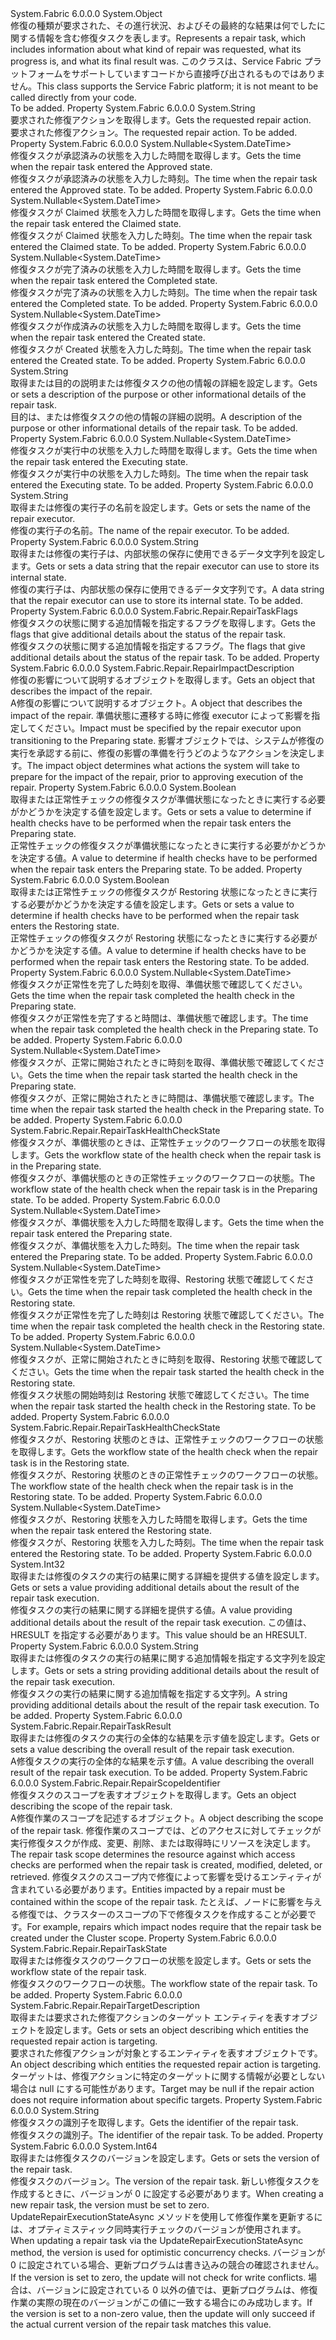 <Type Name="RepairTask" FullName="System.Fabric.Repair.RepairTask">
  <TypeSignature Language="C#" Value="public class RepairTask" />
  <TypeSignature Language="ILAsm" Value=".class public auto ansi beforefieldinit RepairTask extends System.Object" />
  <TypeSignature Language="DocId" Value="T:System.Fabric.Repair.RepairTask" />
  <TypeSignature Language="VB.NET" Value="Public Class RepairTask" />
  <TypeSignature Language="F#" Value="type RepairTask = class" />
  <AssemblyInfo>
    <AssemblyName>System.Fabric</AssemblyName>
    <AssemblyVersion>6.0.0.0</AssemblyVersion>
  </AssemblyInfo>
  <Base>
    <BaseTypeName>System.Object</BaseTypeName>
  </Base>
  <Interfaces />
  <Docs>
    <summary>
      <para><span data-ttu-id="178a2-101">修復の種類が要求された、その進行状況、およびその最終的な結果は何でしたに関する情報を含む修復タスクを表します。</span><span class="sxs-lookup"><span data-stu-id="178a2-101">Represents a repair task, which includes information about what kind of repair was requested, what its progress is, and what its final result was.</span></span></para>
      <para><span data-ttu-id="178a2-102">このクラスは、Service Fabric プラットフォームをサポートしていますコードから直接呼び出されるものではありません。</span><span class="sxs-lookup"><span data-stu-id="178a2-102">This class supports the Service Fabric platform; it is not meant to be called directly from your code.</span></span></para>
    </summary>
    <remarks>To be added.</remarks>
  </Docs>
  <Members>
    <Member MemberName="Action">
      <MemberSignature Language="C#" Value="public string Action { get; }" />
      <MemberSignature Language="ILAsm" Value=".property instance string Action" />
      <MemberSignature Language="DocId" Value="P:System.Fabric.Repair.RepairTask.Action" />
      <MemberSignature Language="VB.NET" Value="Public ReadOnly Property Action As String" />
      <MemberSignature Language="F#" Value="member this.Action : string" Usage="System.Fabric.Repair.RepairTask.Action" />
      <MemberType>Property</MemberType>
      <AssemblyInfo>
        <AssemblyName>System.Fabric</AssemblyName>
        <AssemblyVersion>6.0.0.0</AssemblyVersion>
      </AssemblyInfo>
      <ReturnValue>
        <ReturnType>System.String</ReturnType>
      </ReturnValue>
      <Docs>
        <summary>
          <para><span data-ttu-id="178a2-103">要求された修復アクションを取得します。</span><span class="sxs-lookup"><span data-stu-id="178a2-103">Gets the requested repair action.</span></span></para>
        </summary>
        <value>
          <para><span data-ttu-id="178a2-104">要求された修復アクション。</span><span class="sxs-lookup"><span data-stu-id="178a2-104">The requested repair action.</span></span></para>
        </value>
        <remarks>To be added.</remarks>
      </Docs>
    </Member>
    <Member MemberName="ApprovedTimestamp">
      <MemberSignature Language="C#" Value="public Nullable&lt;DateTime&gt; ApprovedTimestamp { get; }" />
      <MemberSignature Language="ILAsm" Value=".property instance valuetype System.Nullable`1&lt;valuetype System.DateTime&gt; ApprovedTimestamp" />
      <MemberSignature Language="DocId" Value="P:System.Fabric.Repair.RepairTask.ApprovedTimestamp" />
      <MemberSignature Language="VB.NET" Value="Public ReadOnly Property ApprovedTimestamp As Nullable(Of DateTime)" />
      <MemberSignature Language="F#" Value="member this.ApprovedTimestamp : Nullable&lt;DateTime&gt;" Usage="System.Fabric.Repair.RepairTask.ApprovedTimestamp" />
      <MemberType>Property</MemberType>
      <AssemblyInfo>
        <AssemblyName>System.Fabric</AssemblyName>
        <AssemblyVersion>6.0.0.0</AssemblyVersion>
      </AssemblyInfo>
      <ReturnValue>
        <ReturnType>System.Nullable&lt;System.DateTime&gt;</ReturnType>
      </ReturnValue>
      <Docs>
        <summary>
          <para><span data-ttu-id="178a2-105">修復タスクが承認済みの状態を入力した時間を取得します。</span><span class="sxs-lookup"><span data-stu-id="178a2-105">Gets the time when the repair task entered the Approved state.</span></span></para>
        </summary>
        <value>
          <para><span data-ttu-id="178a2-106">修復タスクが承認済みの状態を入力した時刻。</span><span class="sxs-lookup"><span data-stu-id="178a2-106">The time when the repair task entered the Approved state.</span></span></para>
        </value>
        <remarks>To be added.</remarks>
      </Docs>
    </Member>
    <Member MemberName="ClaimedTimestamp">
      <MemberSignature Language="C#" Value="public Nullable&lt;DateTime&gt; ClaimedTimestamp { get; }" />
      <MemberSignature Language="ILAsm" Value=".property instance valuetype System.Nullable`1&lt;valuetype System.DateTime&gt; ClaimedTimestamp" />
      <MemberSignature Language="DocId" Value="P:System.Fabric.Repair.RepairTask.ClaimedTimestamp" />
      <MemberSignature Language="VB.NET" Value="Public ReadOnly Property ClaimedTimestamp As Nullable(Of DateTime)" />
      <MemberSignature Language="F#" Value="member this.ClaimedTimestamp : Nullable&lt;DateTime&gt;" Usage="System.Fabric.Repair.RepairTask.ClaimedTimestamp" />
      <MemberType>Property</MemberType>
      <AssemblyInfo>
        <AssemblyName>System.Fabric</AssemblyName>
        <AssemblyVersion>6.0.0.0</AssemblyVersion>
      </AssemblyInfo>
      <ReturnValue>
        <ReturnType>System.Nullable&lt;System.DateTime&gt;</ReturnType>
      </ReturnValue>
      <Docs>
        <summary>
          <para><span data-ttu-id="178a2-107">修復タスクが Claimed 状態を入力した時間を取得します。</span><span class="sxs-lookup"><span data-stu-id="178a2-107">Gets the time when the repair task entered the Claimed state.</span></span></para>
        </summary>
        <value>
          <para><span data-ttu-id="178a2-108">修復タスクが Claimed 状態を入力した時刻。</span><span class="sxs-lookup"><span data-stu-id="178a2-108">The time when the repair task entered the Claimed state.</span></span></para>
        </value>
        <remarks>To be added.</remarks>
      </Docs>
    </Member>
    <Member MemberName="CompletedTimestamp">
      <MemberSignature Language="C#" Value="public Nullable&lt;DateTime&gt; CompletedTimestamp { get; }" />
      <MemberSignature Language="ILAsm" Value=".property instance valuetype System.Nullable`1&lt;valuetype System.DateTime&gt; CompletedTimestamp" />
      <MemberSignature Language="DocId" Value="P:System.Fabric.Repair.RepairTask.CompletedTimestamp" />
      <MemberSignature Language="VB.NET" Value="Public ReadOnly Property CompletedTimestamp As Nullable(Of DateTime)" />
      <MemberSignature Language="F#" Value="member this.CompletedTimestamp : Nullable&lt;DateTime&gt;" Usage="System.Fabric.Repair.RepairTask.CompletedTimestamp" />
      <MemberType>Property</MemberType>
      <AssemblyInfo>
        <AssemblyName>System.Fabric</AssemblyName>
        <AssemblyVersion>6.0.0.0</AssemblyVersion>
      </AssemblyInfo>
      <ReturnValue>
        <ReturnType>System.Nullable&lt;System.DateTime&gt;</ReturnType>
      </ReturnValue>
      <Docs>
        <summary>
          <para><span data-ttu-id="178a2-109">修復タスクが完了済みの状態を入力した時間を取得します。</span><span class="sxs-lookup"><span data-stu-id="178a2-109">Gets the time when the repair task entered the Completed state.</span></span></para>
        </summary>
        <value>
          <para><span data-ttu-id="178a2-110">修復タスクが完了済みの状態を入力した時刻。</span><span class="sxs-lookup"><span data-stu-id="178a2-110">The time when the repair task entered the Completed state.</span></span></para>
        </value>
        <remarks>To be added.</remarks>
      </Docs>
    </Member>
    <Member MemberName="CreatedTimestamp">
      <MemberSignature Language="C#" Value="public Nullable&lt;DateTime&gt; CreatedTimestamp { get; }" />
      <MemberSignature Language="ILAsm" Value=".property instance valuetype System.Nullable`1&lt;valuetype System.DateTime&gt; CreatedTimestamp" />
      <MemberSignature Language="DocId" Value="P:System.Fabric.Repair.RepairTask.CreatedTimestamp" />
      <MemberSignature Language="VB.NET" Value="Public ReadOnly Property CreatedTimestamp As Nullable(Of DateTime)" />
      <MemberSignature Language="F#" Value="member this.CreatedTimestamp : Nullable&lt;DateTime&gt;" Usage="System.Fabric.Repair.RepairTask.CreatedTimestamp" />
      <MemberType>Property</MemberType>
      <AssemblyInfo>
        <AssemblyName>System.Fabric</AssemblyName>
        <AssemblyVersion>6.0.0.0</AssemblyVersion>
      </AssemblyInfo>
      <ReturnValue>
        <ReturnType>System.Nullable&lt;System.DateTime&gt;</ReturnType>
      </ReturnValue>
      <Docs>
        <summary>
          <para><span data-ttu-id="178a2-111">修復タスクが作成済みの状態を入力した時間を取得します。</span><span class="sxs-lookup"><span data-stu-id="178a2-111">Gets the time when the repair task entered the Created state.</span></span></para>
        </summary>
        <value>
          <para><span data-ttu-id="178a2-112">修復タスクが Created 状態を入力した時刻。</span><span class="sxs-lookup"><span data-stu-id="178a2-112">The time when the repair task entered the Created state.</span></span></para>
        </value>
        <remarks>To be added.</remarks>
      </Docs>
    </Member>
    <Member MemberName="Description">
      <MemberSignature Language="C#" Value="public string Description { get; set; }" />
      <MemberSignature Language="ILAsm" Value=".property instance string Description" />
      <MemberSignature Language="DocId" Value="P:System.Fabric.Repair.RepairTask.Description" />
      <MemberSignature Language="VB.NET" Value="Public Property Description As String" />
      <MemberSignature Language="F#" Value="member this.Description : string with get, set" Usage="System.Fabric.Repair.RepairTask.Description" />
      <MemberType>Property</MemberType>
      <AssemblyInfo>
        <AssemblyName>System.Fabric</AssemblyName>
        <AssemblyVersion>6.0.0.0</AssemblyVersion>
      </AssemblyInfo>
      <ReturnValue>
        <ReturnType>System.String</ReturnType>
      </ReturnValue>
      <Docs>
        <summary>
          <para><span data-ttu-id="178a2-113">取得または目的の説明または修復タスクの他の情報の詳細を設定します。</span><span class="sxs-lookup"><span data-stu-id="178a2-113">Gets or sets a description of the purpose or other informational details of the repair task.</span></span></para>
        </summary>
        <value>
          <para><span data-ttu-id="178a2-114">目的は、または修復タスクの他の情報の詳細の説明。</span><span class="sxs-lookup"><span data-stu-id="178a2-114">A description of the purpose or other informational details of the repair task.</span></span></para>
        </value>
        <remarks>To be added.</remarks>
      </Docs>
    </Member>
    <Member MemberName="ExecutingTimestamp">
      <MemberSignature Language="C#" Value="public Nullable&lt;DateTime&gt; ExecutingTimestamp { get; }" />
      <MemberSignature Language="ILAsm" Value=".property instance valuetype System.Nullable`1&lt;valuetype System.DateTime&gt; ExecutingTimestamp" />
      <MemberSignature Language="DocId" Value="P:System.Fabric.Repair.RepairTask.ExecutingTimestamp" />
      <MemberSignature Language="VB.NET" Value="Public ReadOnly Property ExecutingTimestamp As Nullable(Of DateTime)" />
      <MemberSignature Language="F#" Value="member this.ExecutingTimestamp : Nullable&lt;DateTime&gt;" Usage="System.Fabric.Repair.RepairTask.ExecutingTimestamp" />
      <MemberType>Property</MemberType>
      <AssemblyInfo>
        <AssemblyName>System.Fabric</AssemblyName>
        <AssemblyVersion>6.0.0.0</AssemblyVersion>
      </AssemblyInfo>
      <ReturnValue>
        <ReturnType>System.Nullable&lt;System.DateTime&gt;</ReturnType>
      </ReturnValue>
      <Docs>
        <summary>
          <para><span data-ttu-id="178a2-115">修復タスクが実行中の状態を入力した時間を取得します。</span><span class="sxs-lookup"><span data-stu-id="178a2-115">Gets the time when the repair task entered the Executing state.</span></span></para>
        </summary>
        <value>
          <para><span data-ttu-id="178a2-116">修復タスクが実行中の状態を入力した時刻。</span><span class="sxs-lookup"><span data-stu-id="178a2-116">The time when the repair task entered the Executing state.</span></span></para>
        </value>
        <remarks>To be added.</remarks>
      </Docs>
    </Member>
    <Member MemberName="Executor">
      <MemberSignature Language="C#" Value="public string Executor { get; set; }" />
      <MemberSignature Language="ILAsm" Value=".property instance string Executor" />
      <MemberSignature Language="DocId" Value="P:System.Fabric.Repair.RepairTask.Executor" />
      <MemberSignature Language="VB.NET" Value="Public Property Executor As String" />
      <MemberSignature Language="F#" Value="member this.Executor : string with get, set" Usage="System.Fabric.Repair.RepairTask.Executor" />
      <MemberType>Property</MemberType>
      <AssemblyInfo>
        <AssemblyName>System.Fabric</AssemblyName>
        <AssemblyVersion>6.0.0.0</AssemblyVersion>
      </AssemblyInfo>
      <ReturnValue>
        <ReturnType>System.String</ReturnType>
      </ReturnValue>
      <Docs>
        <summary>
          <para><span data-ttu-id="178a2-117">取得または修復の実行子の名前を設定します。</span><span class="sxs-lookup"><span data-stu-id="178a2-117">Gets or sets the name of the repair executor.</span></span></para>
        </summary>
        <value>
          <para><span data-ttu-id="178a2-118">修復の実行子の名前。</span><span class="sxs-lookup"><span data-stu-id="178a2-118">The name of the repair executor.</span></span></para>
        </value>
        <remarks>To be added.</remarks>
      </Docs>
    </Member>
    <Member MemberName="ExecutorData">
      <MemberSignature Language="C#" Value="public string ExecutorData { get; set; }" />
      <MemberSignature Language="ILAsm" Value=".property instance string ExecutorData" />
      <MemberSignature Language="DocId" Value="P:System.Fabric.Repair.RepairTask.ExecutorData" />
      <MemberSignature Language="VB.NET" Value="Public Property ExecutorData As String" />
      <MemberSignature Language="F#" Value="member this.ExecutorData : string with get, set" Usage="System.Fabric.Repair.RepairTask.ExecutorData" />
      <MemberType>Property</MemberType>
      <AssemblyInfo>
        <AssemblyName>System.Fabric</AssemblyName>
        <AssemblyVersion>6.0.0.0</AssemblyVersion>
      </AssemblyInfo>
      <ReturnValue>
        <ReturnType>System.String</ReturnType>
      </ReturnValue>
      <Docs>
        <summary>
          <para><span data-ttu-id="178a2-119">取得または修復の実行子は、内部状態の保存に使用できるデータ文字列を設定します。</span><span class="sxs-lookup"><span data-stu-id="178a2-119">Gets or sets a data string that the repair executor can use to store its internal state.</span></span></para>
        </summary>
        <value>
          <para><span data-ttu-id="178a2-120">修復の実行子は、内部状態の保存に使用できるデータ文字列です。</span><span class="sxs-lookup"><span data-stu-id="178a2-120">A data string that the repair executor can use to store its internal state.</span></span></para>
        </value>
        <remarks>To be added.</remarks>
      </Docs>
    </Member>
    <Member MemberName="Flags">
      <MemberSignature Language="C#" Value="public System.Fabric.Repair.RepairTaskFlags Flags { get; }" />
      <MemberSignature Language="ILAsm" Value=".property instance valuetype System.Fabric.Repair.RepairTaskFlags Flags" />
      <MemberSignature Language="DocId" Value="P:System.Fabric.Repair.RepairTask.Flags" />
      <MemberSignature Language="VB.NET" Value="Public ReadOnly Property Flags As RepairTaskFlags" />
      <MemberSignature Language="F#" Value="member this.Flags : System.Fabric.Repair.RepairTaskFlags" Usage="System.Fabric.Repair.RepairTask.Flags" />
      <MemberType>Property</MemberType>
      <AssemblyInfo>
        <AssemblyName>System.Fabric</AssemblyName>
        <AssemblyVersion>6.0.0.0</AssemblyVersion>
      </AssemblyInfo>
      <ReturnValue>
        <ReturnType>System.Fabric.Repair.RepairTaskFlags</ReturnType>
      </ReturnValue>
      <Docs>
        <summary>
          <para><span data-ttu-id="178a2-121">修復タスクの状態に関する追加情報を指定するフラグを取得します。</span><span class="sxs-lookup"><span data-stu-id="178a2-121">Gets the flags that give additional details about the status of the repair task.</span></span></para>
        </summary>
        <value>
          <para><span data-ttu-id="178a2-122">修復タスクの状態に関する追加情報を指定するフラグ。</span><span class="sxs-lookup"><span data-stu-id="178a2-122">The flags that give additional details about the status of the repair task.</span></span></para>
        </value>
        <remarks>To be added.</remarks>
      </Docs>
    </Member>
    <Member MemberName="Impact">
      <MemberSignature Language="C#" Value="public System.Fabric.Repair.RepairImpactDescription Impact { get; set; }" />
      <MemberSignature Language="ILAsm" Value=".property instance class System.Fabric.Repair.RepairImpactDescription Impact" />
      <MemberSignature Language="DocId" Value="P:System.Fabric.Repair.RepairTask.Impact" />
      <MemberSignature Language="VB.NET" Value="Public Property Impact As RepairImpactDescription" />
      <MemberSignature Language="F#" Value="member this.Impact : System.Fabric.Repair.RepairImpactDescription with get, set" Usage="System.Fabric.Repair.RepairTask.Impact" />
      <MemberType>Property</MemberType>
      <AssemblyInfo>
        <AssemblyName>System.Fabric</AssemblyName>
        <AssemblyVersion>6.0.0.0</AssemblyVersion>
      </AssemblyInfo>
      <ReturnValue>
        <ReturnType>System.Fabric.Repair.RepairImpactDescription</ReturnType>
      </ReturnValue>
      <Docs>
        <summary>
          <para><span data-ttu-id="178a2-123">修復の影響について説明するオブジェクトを取得します。</span><span class="sxs-lookup"><span data-stu-id="178a2-123">Gets an object that describes the impact of the repair.</span></span></para>
        </summary>
        <value>
          <para><span data-ttu-id="178a2-124">A<see cref="T:System.Fabric.Repair.RepairImpactDescription" />修復の影響について説明するオブジェクト。</span><span class="sxs-lookup"><span data-stu-id="178a2-124">A <see cref="T:System.Fabric.Repair.RepairImpactDescription" /> object that describes the impact of the repair.</span></span></para>
        </value>
        <remarks>
          <para><span data-ttu-id="178a2-125">準備状態に遷移する時に修復 executor によって影響を指定してください。</span><span class="sxs-lookup"><span data-stu-id="178a2-125">Impact must be specified by the repair executor upon transitioning to the Preparing state.</span></span> <span data-ttu-id="178a2-126">影響オブジェクトでは、システムが修復の実行を承認する前に、修復の影響の準備を行うどのようなアクションを決定します。</span><span class="sxs-lookup"><span data-stu-id="178a2-126">The impact object determines what actions the system will take to prepare for the impact of the repair, prior to approving execution of the repair.</span></span></para>
        </remarks>
      </Docs>
    </Member>
    <Member MemberName="PerformPreparingHealthCheck">
      <MemberSignature Language="C#" Value="public bool PerformPreparingHealthCheck { get; set; }" />
      <MemberSignature Language="ILAsm" Value=".property instance bool PerformPreparingHealthCheck" />
      <MemberSignature Language="DocId" Value="P:System.Fabric.Repair.RepairTask.PerformPreparingHealthCheck" />
      <MemberSignature Language="VB.NET" Value="Public Property PerformPreparingHealthCheck As Boolean" />
      <MemberSignature Language="F#" Value="member this.PerformPreparingHealthCheck : bool with get, set" Usage="System.Fabric.Repair.RepairTask.PerformPreparingHealthCheck" />
      <MemberType>Property</MemberType>
      <AssemblyInfo>
        <AssemblyName>System.Fabric</AssemblyName>
        <AssemblyVersion>6.0.0.0</AssemblyVersion>
      </AssemblyInfo>
      <ReturnValue>
        <ReturnType>System.Boolean</ReturnType>
      </ReturnValue>
      <Docs>
        <summary>
          <para><span data-ttu-id="178a2-127">取得または正常性チェックの修復タスクが準備状態になったときに実行する必要がかどうかを決定する値を設定します。</span><span class="sxs-lookup"><span data-stu-id="178a2-127">Gets or sets a value to determine if health checks have to be performed when the repair task enters the Preparing state.</span></span></para>
        </summary>
        <value>
          <para><span data-ttu-id="178a2-128">正常性チェックの修復タスクが準備状態になったときに実行する必要がかどうかを決定する値。</span><span class="sxs-lookup"><span data-stu-id="178a2-128">A value to determine if health checks have to be performed when the repair task enters the Preparing state.</span></span></para>
        </value>
        <remarks>To be added.</remarks>
      </Docs>
    </Member>
    <Member MemberName="PerformRestoringHealthCheck">
      <MemberSignature Language="C#" Value="public bool PerformRestoringHealthCheck { get; set; }" />
      <MemberSignature Language="ILAsm" Value=".property instance bool PerformRestoringHealthCheck" />
      <MemberSignature Language="DocId" Value="P:System.Fabric.Repair.RepairTask.PerformRestoringHealthCheck" />
      <MemberSignature Language="VB.NET" Value="Public Property PerformRestoringHealthCheck As Boolean" />
      <MemberSignature Language="F#" Value="member this.PerformRestoringHealthCheck : bool with get, set" Usage="System.Fabric.Repair.RepairTask.PerformRestoringHealthCheck" />
      <MemberType>Property</MemberType>
      <AssemblyInfo>
        <AssemblyName>System.Fabric</AssemblyName>
        <AssemblyVersion>6.0.0.0</AssemblyVersion>
      </AssemblyInfo>
      <ReturnValue>
        <ReturnType>System.Boolean</ReturnType>
      </ReturnValue>
      <Docs>
        <summary>
          <para><span data-ttu-id="178a2-129">取得または正常性チェックの修復タスクが Restoring 状態になったときに実行する必要がかどうかを決定する値を設定します。</span><span class="sxs-lookup"><span data-stu-id="178a2-129">Gets or sets a value to determine if health checks have to be performed when the repair task enters the Restoring state.</span></span></para>
        </summary>
        <value>
          <para><span data-ttu-id="178a2-130">正常性チェックの修復タスクが Restoring 状態になったときに実行する必要がかどうかを決定する値。</span><span class="sxs-lookup"><span data-stu-id="178a2-130">A value to determine if health checks have to be performed when the repair task enters the Restoring state.</span></span></para>
        </value>
        <remarks>To be added.</remarks>
      </Docs>
    </Member>
    <Member MemberName="PreparingHealthCheckEndTimestamp">
      <MemberSignature Language="C#" Value="public Nullable&lt;DateTime&gt; PreparingHealthCheckEndTimestamp { get; }" />
      <MemberSignature Language="ILAsm" Value=".property instance valuetype System.Nullable`1&lt;valuetype System.DateTime&gt; PreparingHealthCheckEndTimestamp" />
      <MemberSignature Language="DocId" Value="P:System.Fabric.Repair.RepairTask.PreparingHealthCheckEndTimestamp" />
      <MemberSignature Language="VB.NET" Value="Public ReadOnly Property PreparingHealthCheckEndTimestamp As Nullable(Of DateTime)" />
      <MemberSignature Language="F#" Value="member this.PreparingHealthCheckEndTimestamp : Nullable&lt;DateTime&gt;" Usage="System.Fabric.Repair.RepairTask.PreparingHealthCheckEndTimestamp" />
      <MemberType>Property</MemberType>
      <AssemblyInfo>
        <AssemblyName>System.Fabric</AssemblyName>
        <AssemblyVersion>6.0.0.0</AssemblyVersion>
      </AssemblyInfo>
      <ReturnValue>
        <ReturnType>System.Nullable&lt;System.DateTime&gt;</ReturnType>
      </ReturnValue>
      <Docs>
        <summary>
          <para><span data-ttu-id="178a2-131">修復タスクが正常性を完了した時刻を取得、準備状態で確認してください。</span><span class="sxs-lookup"><span data-stu-id="178a2-131">Gets the time when the repair task completed the health check in the Preparing state.</span></span></para>
        </summary>
        <value>
          <para><span data-ttu-id="178a2-132">修復タスクが正常性を完了すると時間は、準備状態で確認します。</span><span class="sxs-lookup"><span data-stu-id="178a2-132">The time when the repair task completed the health check in the Preparing state.</span></span></para>
        </value>
        <remarks>To be added.</remarks>
      </Docs>
    </Member>
    <Member MemberName="PreparingHealthCheckStartTimestamp">
      <MemberSignature Language="C#" Value="public Nullable&lt;DateTime&gt; PreparingHealthCheckStartTimestamp { get; }" />
      <MemberSignature Language="ILAsm" Value=".property instance valuetype System.Nullable`1&lt;valuetype System.DateTime&gt; PreparingHealthCheckStartTimestamp" />
      <MemberSignature Language="DocId" Value="P:System.Fabric.Repair.RepairTask.PreparingHealthCheckStartTimestamp" />
      <MemberSignature Language="VB.NET" Value="Public ReadOnly Property PreparingHealthCheckStartTimestamp As Nullable(Of DateTime)" />
      <MemberSignature Language="F#" Value="member this.PreparingHealthCheckStartTimestamp : Nullable&lt;DateTime&gt;" Usage="System.Fabric.Repair.RepairTask.PreparingHealthCheckStartTimestamp" />
      <MemberType>Property</MemberType>
      <AssemblyInfo>
        <AssemblyName>System.Fabric</AssemblyName>
        <AssemblyVersion>6.0.0.0</AssemblyVersion>
      </AssemblyInfo>
      <ReturnValue>
        <ReturnType>System.Nullable&lt;System.DateTime&gt;</ReturnType>
      </ReturnValue>
      <Docs>
        <summary>
          <para><span data-ttu-id="178a2-133">修復タスクが、正常に開始されたときに時刻を取得、準備状態で確認してください。</span><span class="sxs-lookup"><span data-stu-id="178a2-133">Gets the time when the repair task started the health check in the Preparing state.</span></span></para>
        </summary>
        <value>
          <para><span data-ttu-id="178a2-134">修復タスクが、正常に開始されたときに時間は、準備状態で確認します。</span><span class="sxs-lookup"><span data-stu-id="178a2-134">The time when the repair task started the health check in the Preparing state.</span></span></para>
        </value>
        <remarks>To be added.</remarks>
      </Docs>
    </Member>
    <Member MemberName="PreparingHealthCheckState">
      <MemberSignature Language="C#" Value="public System.Fabric.Repair.RepairTaskHealthCheckState PreparingHealthCheckState { get; }" />
      <MemberSignature Language="ILAsm" Value=".property instance valuetype System.Fabric.Repair.RepairTaskHealthCheckState PreparingHealthCheckState" />
      <MemberSignature Language="DocId" Value="P:System.Fabric.Repair.RepairTask.PreparingHealthCheckState" />
      <MemberSignature Language="VB.NET" Value="Public ReadOnly Property PreparingHealthCheckState As RepairTaskHealthCheckState" />
      <MemberSignature Language="F#" Value="member this.PreparingHealthCheckState : System.Fabric.Repair.RepairTaskHealthCheckState" Usage="System.Fabric.Repair.RepairTask.PreparingHealthCheckState" />
      <MemberType>Property</MemberType>
      <AssemblyInfo>
        <AssemblyName>System.Fabric</AssemblyName>
        <AssemblyVersion>6.0.0.0</AssemblyVersion>
      </AssemblyInfo>
      <ReturnValue>
        <ReturnType>System.Fabric.Repair.RepairTaskHealthCheckState</ReturnType>
      </ReturnValue>
      <Docs>
        <summary>
          <para><span data-ttu-id="178a2-135">修復タスクが、準備状態のときは、正常性チェックのワークフローの状態を取得します。</span><span class="sxs-lookup"><span data-stu-id="178a2-135">Gets the workflow state of the health check when the repair task is in the Preparing state.</span></span></para>
        </summary>
        <value>
          <para><span data-ttu-id="178a2-136">修復タスクが、準備状態のときの正常性チェックのワークフローの状態。</span><span class="sxs-lookup"><span data-stu-id="178a2-136">The workflow state of the health check when the repair task is in the Preparing state.</span></span></para>
        </value>
        <remarks>To be added.</remarks>
      </Docs>
    </Member>
    <Member MemberName="PreparingTimestamp">
      <MemberSignature Language="C#" Value="public Nullable&lt;DateTime&gt; PreparingTimestamp { get; }" />
      <MemberSignature Language="ILAsm" Value=".property instance valuetype System.Nullable`1&lt;valuetype System.DateTime&gt; PreparingTimestamp" />
      <MemberSignature Language="DocId" Value="P:System.Fabric.Repair.RepairTask.PreparingTimestamp" />
      <MemberSignature Language="VB.NET" Value="Public ReadOnly Property PreparingTimestamp As Nullable(Of DateTime)" />
      <MemberSignature Language="F#" Value="member this.PreparingTimestamp : Nullable&lt;DateTime&gt;" Usage="System.Fabric.Repair.RepairTask.PreparingTimestamp" />
      <MemberType>Property</MemberType>
      <AssemblyInfo>
        <AssemblyName>System.Fabric</AssemblyName>
        <AssemblyVersion>6.0.0.0</AssemblyVersion>
      </AssemblyInfo>
      <ReturnValue>
        <ReturnType>System.Nullable&lt;System.DateTime&gt;</ReturnType>
      </ReturnValue>
      <Docs>
        <summary>
          <para><span data-ttu-id="178a2-137">修復タスクが、準備状態を入力した時間を取得します。</span><span class="sxs-lookup"><span data-stu-id="178a2-137">Gets the time when the repair task entered the Preparing state.</span></span></para>
        </summary>
        <value>
          <para><span data-ttu-id="178a2-138">修復タスクが、準備状態を入力した時刻。</span><span class="sxs-lookup"><span data-stu-id="178a2-138">The time when the repair task entered the Preparing state.</span></span></para>
        </value>
        <remarks>To be added.</remarks>
      </Docs>
    </Member>
    <Member MemberName="RestoringHealthCheckEndTimestamp">
      <MemberSignature Language="C#" Value="public Nullable&lt;DateTime&gt; RestoringHealthCheckEndTimestamp { get; }" />
      <MemberSignature Language="ILAsm" Value=".property instance valuetype System.Nullable`1&lt;valuetype System.DateTime&gt; RestoringHealthCheckEndTimestamp" />
      <MemberSignature Language="DocId" Value="P:System.Fabric.Repair.RepairTask.RestoringHealthCheckEndTimestamp" />
      <MemberSignature Language="VB.NET" Value="Public ReadOnly Property RestoringHealthCheckEndTimestamp As Nullable(Of DateTime)" />
      <MemberSignature Language="F#" Value="member this.RestoringHealthCheckEndTimestamp : Nullable&lt;DateTime&gt;" Usage="System.Fabric.Repair.RepairTask.RestoringHealthCheckEndTimestamp" />
      <MemberType>Property</MemberType>
      <AssemblyInfo>
        <AssemblyName>System.Fabric</AssemblyName>
        <AssemblyVersion>6.0.0.0</AssemblyVersion>
      </AssemblyInfo>
      <ReturnValue>
        <ReturnType>System.Nullable&lt;System.DateTime&gt;</ReturnType>
      </ReturnValue>
      <Docs>
        <summary>
          <para><span data-ttu-id="178a2-139">修復タスクが正常性を完了した時刻を取得、Restoring 状態で確認してください。</span><span class="sxs-lookup"><span data-stu-id="178a2-139">Gets the time when the repair task completed the health check in the Restoring state.</span></span></para>
        </summary>
        <value>
          <para><span data-ttu-id="178a2-140">修復タスクが正常性を完了した時刻は Restoring 状態で確認してください。</span><span class="sxs-lookup"><span data-stu-id="178a2-140">The time when the repair task completed the health check in the Restoring state.</span></span></para>
        </value>
        <remarks>To be added.</remarks>
      </Docs>
    </Member>
    <Member MemberName="RestoringHealthCheckStartTimestamp">
      <MemberSignature Language="C#" Value="public Nullable&lt;DateTime&gt; RestoringHealthCheckStartTimestamp { get; }" />
      <MemberSignature Language="ILAsm" Value=".property instance valuetype System.Nullable`1&lt;valuetype System.DateTime&gt; RestoringHealthCheckStartTimestamp" />
      <MemberSignature Language="DocId" Value="P:System.Fabric.Repair.RepairTask.RestoringHealthCheckStartTimestamp" />
      <MemberSignature Language="VB.NET" Value="Public ReadOnly Property RestoringHealthCheckStartTimestamp As Nullable(Of DateTime)" />
      <MemberSignature Language="F#" Value="member this.RestoringHealthCheckStartTimestamp : Nullable&lt;DateTime&gt;" Usage="System.Fabric.Repair.RepairTask.RestoringHealthCheckStartTimestamp" />
      <MemberType>Property</MemberType>
      <AssemblyInfo>
        <AssemblyName>System.Fabric</AssemblyName>
        <AssemblyVersion>6.0.0.0</AssemblyVersion>
      </AssemblyInfo>
      <ReturnValue>
        <ReturnType>System.Nullable&lt;System.DateTime&gt;</ReturnType>
      </ReturnValue>
      <Docs>
        <summary>
          <para><span data-ttu-id="178a2-141">修復タスクが、正常に開始されたときに時刻を取得、Restoring 状態で確認してください。</span><span class="sxs-lookup"><span data-stu-id="178a2-141">Gets the time when the repair task started the health check in the Restoring state.</span></span></para>
        </summary>
        <value>
          <para><span data-ttu-id="178a2-142">修復タスク状態の開始時刻は Restoring 状態で確認してください。</span><span class="sxs-lookup"><span data-stu-id="178a2-142">The time when the repair task started the health check in the Restoring state.</span></span></para>
        </value>
        <remarks>To be added.</remarks>
      </Docs>
    </Member>
    <Member MemberName="RestoringHealthCheckState">
      <MemberSignature Language="C#" Value="public System.Fabric.Repair.RepairTaskHealthCheckState RestoringHealthCheckState { get; }" />
      <MemberSignature Language="ILAsm" Value=".property instance valuetype System.Fabric.Repair.RepairTaskHealthCheckState RestoringHealthCheckState" />
      <MemberSignature Language="DocId" Value="P:System.Fabric.Repair.RepairTask.RestoringHealthCheckState" />
      <MemberSignature Language="VB.NET" Value="Public ReadOnly Property RestoringHealthCheckState As RepairTaskHealthCheckState" />
      <MemberSignature Language="F#" Value="member this.RestoringHealthCheckState : System.Fabric.Repair.RepairTaskHealthCheckState" Usage="System.Fabric.Repair.RepairTask.RestoringHealthCheckState" />
      <MemberType>Property</MemberType>
      <AssemblyInfo>
        <AssemblyName>System.Fabric</AssemblyName>
        <AssemblyVersion>6.0.0.0</AssemblyVersion>
      </AssemblyInfo>
      <ReturnValue>
        <ReturnType>System.Fabric.Repair.RepairTaskHealthCheckState</ReturnType>
      </ReturnValue>
      <Docs>
        <summary>
          <para><span data-ttu-id="178a2-143">修復タスクが、Restoring 状態のときは、正常性チェックのワークフローの状態を取得します。</span><span class="sxs-lookup"><span data-stu-id="178a2-143">Gets the workflow state of the health check when the repair task is in the Restoring state.</span></span></para>
        </summary>
        <value>
          <para><span data-ttu-id="178a2-144">修復タスクが、Restoring 状態のときの正常性チェックのワークフローの状態。</span><span class="sxs-lookup"><span data-stu-id="178a2-144">The workflow state of the health check when the repair task is in the Restoring state.</span></span></para>
        </value>
        <remarks>To be added.</remarks>
      </Docs>
    </Member>
    <Member MemberName="RestoringTimestamp">
      <MemberSignature Language="C#" Value="public Nullable&lt;DateTime&gt; RestoringTimestamp { get; }" />
      <MemberSignature Language="ILAsm" Value=".property instance valuetype System.Nullable`1&lt;valuetype System.DateTime&gt; RestoringTimestamp" />
      <MemberSignature Language="DocId" Value="P:System.Fabric.Repair.RepairTask.RestoringTimestamp" />
      <MemberSignature Language="VB.NET" Value="Public ReadOnly Property RestoringTimestamp As Nullable(Of DateTime)" />
      <MemberSignature Language="F#" Value="member this.RestoringTimestamp : Nullable&lt;DateTime&gt;" Usage="System.Fabric.Repair.RepairTask.RestoringTimestamp" />
      <MemberType>Property</MemberType>
      <AssemblyInfo>
        <AssemblyName>System.Fabric</AssemblyName>
        <AssemblyVersion>6.0.0.0</AssemblyVersion>
      </AssemblyInfo>
      <ReturnValue>
        <ReturnType>System.Nullable&lt;System.DateTime&gt;</ReturnType>
      </ReturnValue>
      <Docs>
        <summary>
          <para><span data-ttu-id="178a2-145">修復タスクが、Restoring 状態を入力した時間を取得します。</span><span class="sxs-lookup"><span data-stu-id="178a2-145">Gets the time when the repair task entered the Restoring state.</span></span></para>
        </summary>
        <value>
          <para><span data-ttu-id="178a2-146">修復タスクが、Restoring 状態を入力した時刻。</span><span class="sxs-lookup"><span data-stu-id="178a2-146">The time when the repair task entered the Restoring state.</span></span></para>
        </value>
        <remarks>To be added.</remarks>
      </Docs>
    </Member>
    <Member MemberName="ResultCode">
      <MemberSignature Language="C#" Value="public int ResultCode { get; set; }" />
      <MemberSignature Language="ILAsm" Value=".property instance int32 ResultCode" />
      <MemberSignature Language="DocId" Value="P:System.Fabric.Repair.RepairTask.ResultCode" />
      <MemberSignature Language="VB.NET" Value="Public Property ResultCode As Integer" />
      <MemberSignature Language="F#" Value="member this.ResultCode : int with get, set" Usage="System.Fabric.Repair.RepairTask.ResultCode" />
      <MemberType>Property</MemberType>
      <AssemblyInfo>
        <AssemblyName>System.Fabric</AssemblyName>
        <AssemblyVersion>6.0.0.0</AssemblyVersion>
      </AssemblyInfo>
      <ReturnValue>
        <ReturnType>System.Int32</ReturnType>
      </ReturnValue>
      <Docs>
        <summary>
          <para><span data-ttu-id="178a2-147">取得または修復のタスクの実行の結果に関する詳細を提供する値を設定します。</span><span class="sxs-lookup"><span data-stu-id="178a2-147">Gets or sets a value providing additional details about the result of the repair task execution.</span></span></para>
        </summary>
        <value>
          <para><span data-ttu-id="178a2-148">修復タスクの実行の結果に関する詳細を提供する値。</span><span class="sxs-lookup"><span data-stu-id="178a2-148">A value providing additional details about the result of the repair task execution.</span></span></para>
        </value>
        <remarks>
          <para><span data-ttu-id="178a2-149">この値は、HRESULT を指定する必要があります。</span><span class="sxs-lookup"><span data-stu-id="178a2-149">This value should be an HRESULT.</span></span></para>
        </remarks>
      </Docs>
    </Member>
    <Member MemberName="ResultDetails">
      <MemberSignature Language="C#" Value="public string ResultDetails { get; set; }" />
      <MemberSignature Language="ILAsm" Value=".property instance string ResultDetails" />
      <MemberSignature Language="DocId" Value="P:System.Fabric.Repair.RepairTask.ResultDetails" />
      <MemberSignature Language="VB.NET" Value="Public Property ResultDetails As String" />
      <MemberSignature Language="F#" Value="member this.ResultDetails : string with get, set" Usage="System.Fabric.Repair.RepairTask.ResultDetails" />
      <MemberType>Property</MemberType>
      <AssemblyInfo>
        <AssemblyName>System.Fabric</AssemblyName>
        <AssemblyVersion>6.0.0.0</AssemblyVersion>
      </AssemblyInfo>
      <ReturnValue>
        <ReturnType>System.String</ReturnType>
      </ReturnValue>
      <Docs>
        <summary>
          <para><span data-ttu-id="178a2-150">取得または修復のタスクの実行の結果に関する追加情報を指定する文字列を設定します。</span><span class="sxs-lookup"><span data-stu-id="178a2-150">Gets or sets a string providing additional details about the result of the repair task execution.</span></span></para>
        </summary>
        <value>
          <para><span data-ttu-id="178a2-151">修復タスクの実行の結果に関する追加情報を指定する文字列。</span><span class="sxs-lookup"><span data-stu-id="178a2-151">A string providing additional details about the result of the repair task execution.</span></span></para>
        </value>
        <remarks>To be added.</remarks>
      </Docs>
    </Member>
    <Member MemberName="ResultStatus">
      <MemberSignature Language="C#" Value="public System.Fabric.Repair.RepairTaskResult ResultStatus { get; set; }" />
      <MemberSignature Language="ILAsm" Value=".property instance valuetype System.Fabric.Repair.RepairTaskResult ResultStatus" />
      <MemberSignature Language="DocId" Value="P:System.Fabric.Repair.RepairTask.ResultStatus" />
      <MemberSignature Language="VB.NET" Value="Public Property ResultStatus As RepairTaskResult" />
      <MemberSignature Language="F#" Value="member this.ResultStatus : System.Fabric.Repair.RepairTaskResult with get, set" Usage="System.Fabric.Repair.RepairTask.ResultStatus" />
      <MemberType>Property</MemberType>
      <AssemblyInfo>
        <AssemblyName>System.Fabric</AssemblyName>
        <AssemblyVersion>6.0.0.0</AssemblyVersion>
      </AssemblyInfo>
      <ReturnValue>
        <ReturnType>System.Fabric.Repair.RepairTaskResult</ReturnType>
      </ReturnValue>
      <Docs>
        <summary>
          <para><span data-ttu-id="178a2-152">取得または修復のタスクの実行の全体的な結果を示す値を設定します。</span><span class="sxs-lookup"><span data-stu-id="178a2-152">Gets or sets a value describing the overall result of the repair task execution.</span></span></para>
        </summary>
        <value>
          <para><span data-ttu-id="178a2-153">A<see cref="T:System.Fabric.Repair.RepairTaskResult" />修復タスクの実行の全体的な結果を示す値。</span><span class="sxs-lookup"><span data-stu-id="178a2-153">A <see cref="T:System.Fabric.Repair.RepairTaskResult" /> value describing the overall result of the repair task execution.</span></span></para>
        </value>
        <remarks>To be added.</remarks>
      </Docs>
    </Member>
    <Member MemberName="Scope">
      <MemberSignature Language="C#" Value="public System.Fabric.Repair.RepairScopeIdentifier Scope { get; }" />
      <MemberSignature Language="ILAsm" Value=".property instance class System.Fabric.Repair.RepairScopeIdentifier Scope" />
      <MemberSignature Language="DocId" Value="P:System.Fabric.Repair.RepairTask.Scope" />
      <MemberSignature Language="VB.NET" Value="Public ReadOnly Property Scope As RepairScopeIdentifier" />
      <MemberSignature Language="F#" Value="member this.Scope : System.Fabric.Repair.RepairScopeIdentifier" Usage="System.Fabric.Repair.RepairTask.Scope" />
      <MemberType>Property</MemberType>
      <AssemblyInfo>
        <AssemblyName>System.Fabric</AssemblyName>
        <AssemblyVersion>6.0.0.0</AssemblyVersion>
      </AssemblyInfo>
      <ReturnValue>
        <ReturnType>System.Fabric.Repair.RepairScopeIdentifier</ReturnType>
      </ReturnValue>
      <Docs>
        <summary>
          <para><span data-ttu-id="178a2-154">修復タスクのスコープを表すオブジェクトを取得します。</span><span class="sxs-lookup"><span data-stu-id="178a2-154">Gets an object describing the scope of the repair task.</span></span></para>
        </summary>
        <value>
          <para><span data-ttu-id="178a2-155">A<see cref="T:System.Fabric.Repair.RepairScopeIdentifier" />修復作業のスコープを記述するオブジェクト。</span><span class="sxs-lookup"><span data-stu-id="178a2-155">A <see cref="T:System.Fabric.Repair.RepairScopeIdentifier" /> object describing the scope of the repair task.</span></span></para>
        </value>
        <remarks>
          <para><span data-ttu-id="178a2-156">修復作業のスコープでは、どのアクセスに対してチェックが実行修復タスクが作成、変更、削除、または取得時にリソースを決定します。</span><span class="sxs-lookup"><span data-stu-id="178a2-156">The repair task scope determines the resource against which access checks are performed when the repair task is created, modified, deleted, or retrieved.</span></span>  <span data-ttu-id="178a2-157">修復タスクのスコープ内で修復によって影響を受けるエンティティが含まれている必要があります。</span><span class="sxs-lookup"><span data-stu-id="178a2-157">Entities impacted by a repair must be contained within the scope of the repair task.</span></span>  <span data-ttu-id="178a2-158">たとえば、ノードに影響を与える修復では、クラスターのスコープの下で修復タスクを作成することが必要です。</span><span class="sxs-lookup"><span data-stu-id="178a2-158">For example, repairs which impact nodes require that the repair task be created under the Cluster scope.</span></span></para>
        </remarks>
      </Docs>
    </Member>
    <Member MemberName="State">
      <MemberSignature Language="C#" Value="public System.Fabric.Repair.RepairTaskState State { get; set; }" />
      <MemberSignature Language="ILAsm" Value=".property instance valuetype System.Fabric.Repair.RepairTaskState State" />
      <MemberSignature Language="DocId" Value="P:System.Fabric.Repair.RepairTask.State" />
      <MemberSignature Language="VB.NET" Value="Public Property State As RepairTaskState" />
      <MemberSignature Language="F#" Value="member this.State : System.Fabric.Repair.RepairTaskState with get, set" Usage="System.Fabric.Repair.RepairTask.State" />
      <MemberType>Property</MemberType>
      <AssemblyInfo>
        <AssemblyName>System.Fabric</AssemblyName>
        <AssemblyVersion>6.0.0.0</AssemblyVersion>
      </AssemblyInfo>
      <ReturnValue>
        <ReturnType>System.Fabric.Repair.RepairTaskState</ReturnType>
      </ReturnValue>
      <Docs>
        <summary>
          <para><span data-ttu-id="178a2-159">取得または修復タスクのワークフローの状態を設定します。</span><span class="sxs-lookup"><span data-stu-id="178a2-159">Gets or sets the workflow state of the repair task.</span></span></para>
        </summary>
        <value>
          <para><span data-ttu-id="178a2-160">修復タスクのワークフローの状態。</span><span class="sxs-lookup"><span data-stu-id="178a2-160">The workflow state of the repair task.</span></span></para>
        </value>
        <remarks>To be added.</remarks>
      </Docs>
    </Member>
    <Member MemberName="Target">
      <MemberSignature Language="C#" Value="public System.Fabric.Repair.RepairTargetDescription Target { get; set; }" />
      <MemberSignature Language="ILAsm" Value=".property instance class System.Fabric.Repair.RepairTargetDescription Target" />
      <MemberSignature Language="DocId" Value="P:System.Fabric.Repair.RepairTask.Target" />
      <MemberSignature Language="VB.NET" Value="Public Property Target As RepairTargetDescription" />
      <MemberSignature Language="F#" Value="member this.Target : System.Fabric.Repair.RepairTargetDescription with get, set" Usage="System.Fabric.Repair.RepairTask.Target" />
      <MemberType>Property</MemberType>
      <AssemblyInfo>
        <AssemblyName>System.Fabric</AssemblyName>
        <AssemblyVersion>6.0.0.0</AssemblyVersion>
      </AssemblyInfo>
      <ReturnValue>
        <ReturnType>System.Fabric.Repair.RepairTargetDescription</ReturnType>
      </ReturnValue>
      <Docs>
        <summary>
          <para><span data-ttu-id="178a2-161">取得または要求された修復アクションのターゲット エンティティを表すオブジェクトを設定します。</span><span class="sxs-lookup"><span data-stu-id="178a2-161">Gets or sets an object describing which entities the requested repair action is targeting.</span></span></para>
        </summary>
        <value>
          <para><span data-ttu-id="178a2-162">要求された修復アクションが対象とするエンティティを表すオブジェクトです。</span><span class="sxs-lookup"><span data-stu-id="178a2-162">An object describing which entities the requested repair action is targeting.</span></span></para>
        </value>
        <remarks>
          <para><span data-ttu-id="178a2-163">ターゲットは、修復アクションに特定のターゲットに関する情報が必要としない場合は null にする可能性があります。</span><span class="sxs-lookup"><span data-stu-id="178a2-163">Target may be null if the repair action does not require information about specific targets.</span></span></para>
        </remarks>
      </Docs>
    </Member>
    <Member MemberName="TaskId">
      <MemberSignature Language="C#" Value="public string TaskId { get; }" />
      <MemberSignature Language="ILAsm" Value=".property instance string TaskId" />
      <MemberSignature Language="DocId" Value="P:System.Fabric.Repair.RepairTask.TaskId" />
      <MemberSignature Language="VB.NET" Value="Public ReadOnly Property TaskId As String" />
      <MemberSignature Language="F#" Value="member this.TaskId : string" Usage="System.Fabric.Repair.RepairTask.TaskId" />
      <MemberType>Property</MemberType>
      <AssemblyInfo>
        <AssemblyName>System.Fabric</AssemblyName>
        <AssemblyVersion>6.0.0.0</AssemblyVersion>
      </AssemblyInfo>
      <ReturnValue>
        <ReturnType>System.String</ReturnType>
      </ReturnValue>
      <Docs>
        <summary>
          <para><span data-ttu-id="178a2-164">修復タスクの識別子を取得します。</span><span class="sxs-lookup"><span data-stu-id="178a2-164">Gets the identifier of the repair task.</span></span></para>
        </summary>
        <value>
          <para><span data-ttu-id="178a2-165">修復タスクの識別子。</span><span class="sxs-lookup"><span data-stu-id="178a2-165">The identifier of the repair task.</span></span></para>
        </value>
        <remarks>To be added.</remarks>
      </Docs>
    </Member>
    <Member MemberName="Version">
      <MemberSignature Language="C#" Value="public long Version { get; set; }" />
      <MemberSignature Language="ILAsm" Value=".property instance int64 Version" />
      <MemberSignature Language="DocId" Value="P:System.Fabric.Repair.RepairTask.Version" />
      <MemberSignature Language="VB.NET" Value="Public Property Version As Long" />
      <MemberSignature Language="F#" Value="member this.Version : int64 with get, set" Usage="System.Fabric.Repair.RepairTask.Version" />
      <MemberType>Property</MemberType>
      <AssemblyInfo>
        <AssemblyName>System.Fabric</AssemblyName>
        <AssemblyVersion>6.0.0.0</AssemblyVersion>
      </AssemblyInfo>
      <ReturnValue>
        <ReturnType>System.Int64</ReturnType>
      </ReturnValue>
      <Docs>
        <summary>
          <para><span data-ttu-id="178a2-166">取得または修復タスクのバージョンを設定します。</span><span class="sxs-lookup"><span data-stu-id="178a2-166">Gets or sets the version of the repair task.</span></span></para>
        </summary>
        <value>
          <para><span data-ttu-id="178a2-167">修復タスクのバージョン。</span><span class="sxs-lookup"><span data-stu-id="178a2-167">The version of the repair task.</span></span></para>
        </value>
        <remarks>
          <para><span data-ttu-id="178a2-168">新しい修復タスクを作成するときに、バージョンが 0 に設定する必要があります。</span><span class="sxs-lookup"><span data-stu-id="178a2-168">When creating a new repair task, the version must be set to zero.</span></span>  <span data-ttu-id="178a2-169">UpdateRepairExecutionStateAsync メソッドを使用して修復作業を更新するには、オプティミスティック同時実行チェックのバージョンが使用されます。</span><span class="sxs-lookup"><span data-stu-id="178a2-169">When updating a repair task via the UpdateRepairExecutionStateAsync method, the version is used for optimistic concurrency checks.</span></span>  <span data-ttu-id="178a2-170">バージョンが 0 に設定されている場合、更新プログラムは書き込みの競合の確認されません。</span><span class="sxs-lookup"><span data-stu-id="178a2-170">If the version is set to zero, the update will not check for write conflicts.</span></span>  <span data-ttu-id="178a2-171">場合は、バージョンに設定されている 0 以外の値では、更新プログラムは、修復作業の実際の現在のバージョンがこの値に一致する場合にのみ成功します。</span><span class="sxs-lookup"><span data-stu-id="178a2-171">If the version is set to a non-zero value, then the update will only succeed if the actual current version of the repair task matches this value.</span></span></para>
        </remarks>
      </Docs>
    </Member>
  </Members>
</Type>